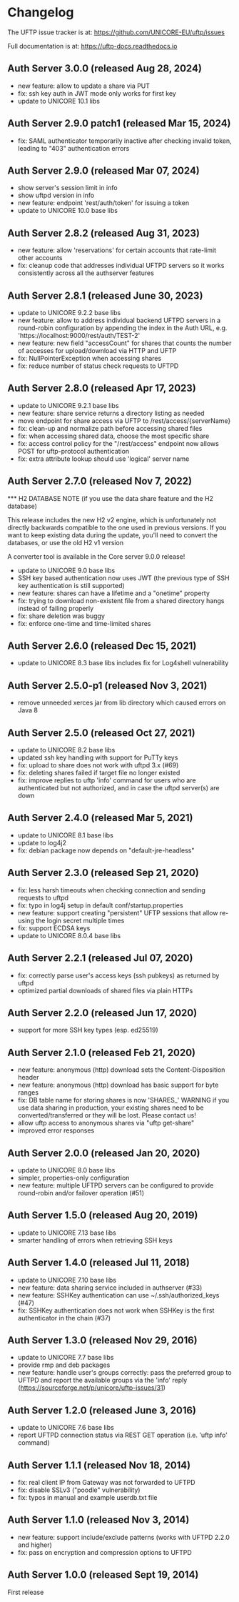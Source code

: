 Changelog
=========================================

The UFTP issue tracker is at:
https://github.com/UNICORE-EU/uftp/issues

Full documentation is at:
https://uftp-docs.readthedocs.io

Auth Server 3.0.0 (released Aug 28, 2024)
-----------------------------------------
 - new feature: allow to update a share via PUT
 - fix: ssh key auth in JWT mode only works for first key
 - update to UNICORE 10.1 libs

Auth Server 2.9.0 patch1 (released Mar 15, 2024)
------------------------------------------------
 - fix: SAML authenticator temporarily inactive after checking 
   invalid token, leading to "403" authentication errors

Auth Server 2.9.0 (released Mar 07, 2024)
-----------------------------------------
 - show server's session limit in info
 - show uftpd version in info
 - new feature: endpoint 'rest/auth/token' for issuing a token
 - update to UNICORE 10.0 base libs  

Auth Server 2.8.2 (released Aug  31, 2023)
------------------------------------------
 - new feature: allow 'reservations' for certain accounts
   that rate-limit other accounts
 - fix: cleanup code that addresses individual UFTPD servers
   so it works consistently across all the authserver features

Auth Server 2.8.1 (released June 30, 2023)
------------------------------------------
 - update to UNICORE 9.2.2 base libs
 - new feature: allow to address individual backend UFTPD servers
   in a round-robin configuration by appending the index in the
   Auth URL, e.g. 'https://localhost:9000/rest/auth/TEST-2'
 - new feature: new field "accessCount" for shares that counts
   the number of accesses for upload/download via HTTP and UFTP
 - fix: NullPointerException when accessing shares
 - fix: reduce number of status check requests to UFTPD

Auth Server 2.8.0 (released Apr 17, 2023)
-----------------------------------------
 - update to UNICORE 9.2.1 base libs
 - new feature: share service returns a directory listing as needed
 - move endpoint for share access via UFTP to /rest/access/{serverName}
 - fix: clean-up and normalize path before accessing shared files
 - fix: when accessing shared data, choose the most specific share
 - fix: access control policy for the "/rest/access" endpoint now allows
   POST for uftp-protocol authentication
 - fix: extra attribute lookup should use 'logical' server name


Auth Server 2.7.0 (released Nov 7, 2022)
----------------------------------------

*** H2 DATABASE NOTE (if you use the data share feature and the H2 database)

   This release includes the new H2 v2 engine, which is unfortunately
   not directly backwards compatible to the one used in previous versions.
   If you want to keep existing data during the update, you'll
   need to convert the databases, or use the old H2 v1 version

   A converter tool is available in the Core server 9.0.0 release!

 - update to UNICORE 9.0 base libs
 - SSH key based authentication now uses JWT
   (the previous type of SSH key authentication is still supported)
 - new feature: shares can have a lifetime and a "onetime" property
 - fix: trying to download non-existent file from a shared directory
   hangs instead of failing properly
 - fix: share deletion was buggy
 - fix: enforce one-time and time-limited shares

Auth Server 2.6.0 (released Dec 15, 2021)
------------------------------------------
 - update to UNICORE 8.3 base libs
   includes fix for Log4shell vulnerability

Auth Server 2.5.0-p1 (released Nov 3, 2021)
--------------------------------------------
 - remove unneeded xerces jar from lib directory
   which caused errors on Java 8

Auth Server 2.5.0 (released Oct 27, 2021)
-----------------------------------------
 - update to UNICORE 8.2 base libs
 - updated ssh key handling with support for PuTTy keys
 - fix: upload to share does not work with uftpd 3.x (#69)
 - fix: deleting shares failed if target file no longer
   existed
 - fix: improve replies to uftp 'info' command for users who
   are authenticated but not authorized, and in case
   the uftpd server(s) are down

Auth Server 2.4.0 (released Mar 5, 2021)
-----------------------------------------
 - update to UNICORE 8.1 base libs
 - update to log4j2
 - fix: debian package now depends on "default-jre-headless"

Auth Server 2.3.0 (released Sep 21, 2020)
-----------------------------------------
 - fix: less harsh timeouts when checking connection
   and sending requests to uftpd
 - fix: typo in log4j setup in default conf/startup.properties
 - new feature: support creating "persistent" UFTP sessions
   that allow re-using the login secret multiple times
 - fix: support ECDSA keys
 - update to UNICORE 8.0.4 base libs
 
Auth Server 2.2.1 (released Jul 07, 2020)
-----------------------------------------
 - fix: correctly parse user's access keys (ssh pubkeys)
   as returned by uftpd
 - optimized partial downloads of shared files
   via plain HTTPs

Auth Server 2.2.0 (released Jun 17, 2020)
-----------------------------------------
 - support for more SSH key types (esp. ed25519)

Auth Server 2.1.0 (released Feb 21, 2020)
-----------------------------------------
 - new feature: anonymous (http) download sets the Content-Disposition header
 - new feature: anonymous (http) download has basic support for byte ranges
 - fix: DB table name for storing shares is now 'SHARES_<servername>'
   WARNING if you use data sharing in production, your existing shares
   need to be converted/transferred or they will be lost.
   Please contact us!
 - allow uftp access to anonymous shares via "uftp get-share"
 - improved error responses

Auth Server 2.0.0 (released Jan 20, 2020)
-----------------------------------------
 - update to UNICORE 8.0 base libs
 - simpler, properties-only configuration
 - new feature: multiple UFTPD servers can be configured
   to provide round-robin and/or failover operation (#51)

Auth Server 1.5.0 (released Aug 20, 2019)
-----------------------------------------
 - update to UNICORE 7.13 base libs
 - smarter handling of errors when retrieving SSH keys
 
Auth Server 1.4.0 (released Jul 11, 2018)
-----------------------------------------
 - update to UNICORE 7.10 base libs
 - new feature: data sharing service included in authserver (#33)
 - new feature: SSHKey authentication can use ~/.ssh/authorized_keys (#47)
 - fix: SSHKey authentication does not work when SSHKey is
   the first authenticator in the chain (#37)

Auth Server 1.3.0 (released Nov 29, 2016)
-----------------------------------------
 - update to UNICORE 7.7 base libs
 - provide rmp and deb packages
 - new feature: handle user's groups correctly: pass the
   preferred group to UFTPD and report the available groups via
   the 'info' reply (https://sourceforge.net/p/unicore/uftp-issues/31)

Auth Server 1.2.0 (released June 3, 2016)
-----------------------------------------
 - update to UNICORE 7.6 base libs
 - report UFTPD connection status via REST GET
   operation (i.e. 'uftp info' command)

Auth Server 1.1.1 (released Nov 18, 2014)
-----------------------------------------
 - fix: real client IP from Gateway was not forwarded
   to UFTPD
 - fix: disable SSLv3 ("poodle" vulnerability) 
 - fix: typos in manual and example userdb.txt file

Auth Server 1.1.0 (released Nov 3, 2014)
----------------------------------------
 - new feature: support include/exclude patterns
   (works with UFTPD 2.2.0 and higher)
 - fix: pass on encryption and compression options to
   UFTPD

Auth Server 1.0.0 (released Sept 19, 2014)
------------------------------------------

First release

